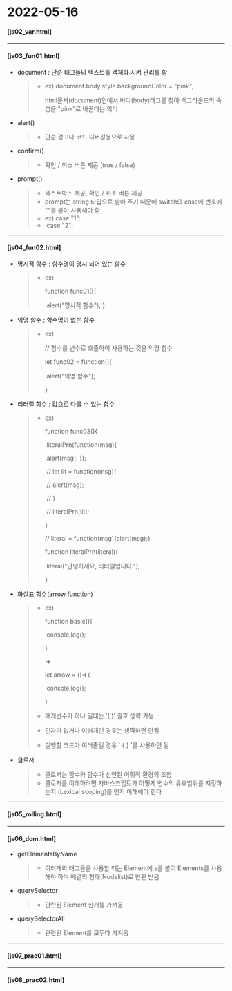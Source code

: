 # 2022-05-16

#### [js02_var.html]



---

#### [js03_fun01.html]

- document : 단순 태그들의 텍스트를 객체화 시켜 관리를 함

  > - ex) document.body.style.backgroundColor = "pink";
  >
  >   html문서(document)안에서 바디(body)태그를 찾아 백그라운드의 속성을 "pink"로 바꾼다는 의미

- alert() 

  > - 단순 경고나 코드 디버깅용으로 사용

- confirm()

  > - 확인 / 취소 버튼 제공 (true / false)

- prompt()

  > - 텍스트박스 제공, 확인 / 취소 버튼 제공
  > - prompt는 string 타입으로 받아 주기 때문에 switch의 case에 번호에 ""를 붙여 사용해야 함
  > - ex) case "1":
  > - ​       case "2":



---

#### [js04_fun02.html]

- 명시적 함수 : 함수명이 명시 되어 있는 함수

  > - ex) 
  >
  >   function func01(){
  >
  >   ​	alert("명시적 함수");
  >   }

- 익명 함수 : 함수명이 없는 함수

  > - ex)
  >
  >   // 함수를 변수로 호출하여 사용하는 것을 익명 함수
  >
  >   let func02 = function(){
  >
  >   ​	alert("익명 함수");
  >
  >   }

- 리터럴 함수 : 값으로 다룰 수 있는 함수

  > - ex)
  >
  >   function func03(){
  >
  >   ​	literalPrn(function(msg){
  >
  >   ​		alert(msg);
  >   });
  >
  >   ​	// let lit = function(msg){
  >
  >   ​	// 	alert(msg);
  >
  >   ​	// }
  >
  >   ​	// literalPrn(lit);
  >
  >   }
  >
  >   // literal = function(msg){alert(msg);}
  >
  >   function literalPrn(literal){
  >
  >   ​	literal("안녕하세요, 리터릴입니다.");
  >
  >   }

- 화살표 함수(arrow function)

  > - ex) 
  >
  >   function basic(){
  >
  >   ​	console.log();
  >
  >   }
  >
  >   => 
  >
  >   let arrow = ()=>{
  >
  >   ​	console.log();
  >
  >   }
  >
  > - 매개변수가 하나 일떄는 '(  )' 괄호 생략 가능
  >
  > - 인자가 없거나 여러개인 경우는 생략하면 안됨
  >
  > - 실행할 코드가 여러줄일 경우  ' {  } '를 사용하면 됨

- 클로저

  > - 클로저는 함수와 함수가 선언된 어휘적 환경의 조합
  > - 클로저를 이해하려면 자바스크립트가 어떻게 변수의 유효범위를 지정하는지 (Lexical scoping)를 먼저 이해해야 한다



---

#### [js05_rolling.html]



---

#### [js06_dom.html]

- getElementsByName

  > - 여러개의 태그들을 사용할 때는 Element에 s를 붙여 Elements를 사용해야 하며 배열의 형태(Nodelist)로 반환 받음

- querySelector

  > - 관련된 Element 한개를 가져옴

- querySelectorAll

  > - 관련된 Element를 모두다 가져옴



----

#### [js07_prac01.html]



---

#### [js08_prac02.html]

